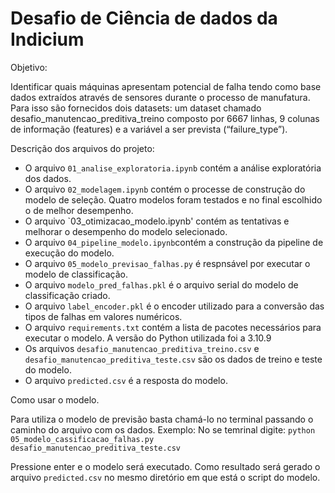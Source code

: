 # Desafio de Ciência de dados da Indicium

Objetivo:

 Identificar quais máquinas apresentam potencial de falha tendo como base dados extraídos através de sensores durante o processo de manufatura. 
 Para isso são fornecidos dois datasets: um dataset chamado desafio_manutencao_preditiva_treino composto por 6667 linhas, 9 colunas de informação (features) 
 e a variável a ser prevista (“failure_type”). 
 
 Descrição dos arquivos do projeto:
 
 * O arquivo `01_analise_exploratoria.ipynb` contém a análise exploratória dos dados.
 * O arquivo `02_modelagem.ipynb` contém o processe de construção do modelo de seleção. Quatro modelos foram testados e no final escolhido o de melhor desempenho.
 * O arquivo `03_otimizacao_modelo.ipynb' contém as tentativas e melhorar o desempenho do modelo selecionado.
 * O arquivo `04_pipeline_modelo.ipynb`contém a construção da pipeline de execução do modelo.
 * O arquivo `05_modelo_previsao_falhas.py` é respnsável por executar o modelo de classificação.
 * O arquivo `modelo_pred_falhas.pkl` é o arquivo serial do modelo de classificação criado.
 * O arquivo `label_encoder.pkl` é o encoder utilizado para a conversão das tipos de falhas em valores numéricos.
 * O arquivo `requirements.txt` contém a lista de pacotes necessários para executar o modelo. A versão do Python utilizada foi a 3.10.9
 * Os arquivos `desafio_manutencao_preditiva_treino.csv` e `desafio_manutencao_preditiva_teste.csv` são os dados de treino e teste do modelo.
 * O arquivo `predicted.csv` é a resposta do modelo.
 
 
 Como usar o modelo.
 
 Para utiliza o modelo de previsão basta chamá-lo no terminal passando o caminho do arquivo com os dados.
 Exemplo:
 No se temrinal digite:
 `python 05_modelo_cassificacao_falhas.py desafio_manutencao_preditiva_teste.csv`
 
 Pressione enter e o modelo será executado. Como resultado será gerado o arquivo `predicted.csv` no mesmo diretório em que está o script do modelo.
